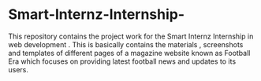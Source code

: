 # Smart-Internz-Internship-
This repository contains the project work for the Smart Internz Internship in web development . This is basically contains the materials , screenshots and templates of different pages of a magazine website known as Football Era which focuses on providing latest football news and updates to its users. 

